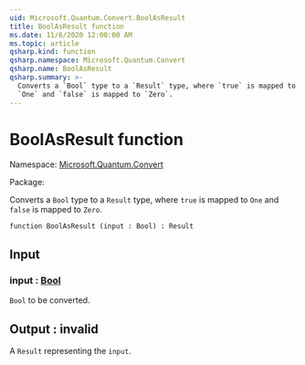 ```yaml
---
uid: Microsoft.Quantum.Convert.BoolAsResult
title: BoolAsResult function
ms.date: 11/6/2020 12:00:00 AM
ms.topic: article
qsharp.kind: function
qsharp.namespace: Microsoft.Quantum.Convert
qsharp.name: BoolAsResult
qsharp.summary: >-
  Converts a `Bool` type to a `Result` type, where `true` is mapped to
  `One` and `false` is mapped to `Zero`.
---
```


# BoolAsResult function

Namespace: [Microsoft.Quantum.Convert](xref:Microsoft.Quantum.Convert)

Package: [](https://nuget.org/packages/)


Converts a `Bool` type to a `Result` type, where `true` is mapped to`One` and `false` is mapped to `Zero`.

```qsharp
function BoolAsResult (input : Bool) : Result
```


## Input

### input : [Bool](xref:microsoft.quantum.lang-ref.bool)

`Bool` to be converted.



## Output : __invalid<Result>__

A `Result` representing the `input`.